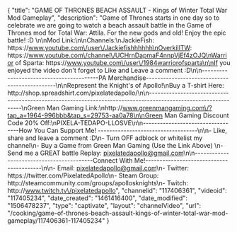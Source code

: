 {
    "title": "GAME OF THRONES BEACH ASSAULT - Kings of Winter Total War Mod Gameplay",
    "description": "Game of Thrones starts in one day so to celebrate we are going to watch a beach assault battle in the Game of Thrones mod for Total War: Attila.  For the new gods and old! Enjoy the epic battle! :D \n\nMod Link:\n\nChannels:\nJackieFish: https:\/\/www.youtube.com\/user\/Jackiefishhhhhh\nOverkillTW: https:\/\/www.youtube.com\/channel\/UCHrnDapmaF4nnpVjEf4zOJQ\nWarrior of Sparta: https:\/\/www.youtube.com\/user\/1984warriorofsparta\n\nIf you enjoyed the video don't forget to Like and Leave a comment :D\n\n-----------------------------------------PA Merchandise----------------------------------------------\n\nRepresent the Knight's of Apollo!\nBuy a T-shirt Here: http:\/\/shop.spreadshirt.com\/pixelatedapollo\/\n\n---------------------------------------------------------------------------------------------------------------\nGreen Man Gaming Link:\nhttp:\/\/www.greenmangaming.com\/?tap_a=1964-996bbb&tap_s=29753-aa0a78\n\nGreen Man Gaming Discount Code 20% Off:\nPIXELA-TEDAPO-LLOSVE\n\n----------------------------------How You Can Support Me! -----------------------------------\n\n- Like, share and leave a comment :D\n- Turn OFF adblock or whitelist my channel\n- Buy a Game from Green Man Gaming (Use the Link Above) \n- Send me a GREAT battle Replay: pixelatedapollo@gmail.com\n\n------------------------------------------Connect With Me!-----------------------------------------\n\n- Email: pixelatedapollo@gmail.com\n- Twitter: https:\/\/twitter.com\/PixelatedApollo\n- Steam Group:  http:\/\/steamcommunity.com\/groups\/apollosknights\n- Twitch: http:\/\/www.twitch.tv\/pixelatedapollo",
    "channelid": "117406361",
    "videoid": "117405234",
    "date_created": "1461416400",
    "date_modified": "1506478237",
    "type": "captivate",
    "layout": "channelVideo",
    "url": "\/cooking\/game-of-thrones-beach-assault-kings-of-winter-total-war-mod-gameplay\/117406361-117405234"
}